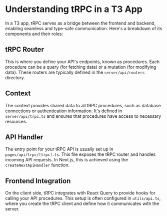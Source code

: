 # Understanding tRPC in a T3 App

In a T3 app, tRPC serves as a bridge between the frontend and backend, enabling seamless and type-safe communication. Here's a breakdown of its components and their roles:

## tRPC Router

This is where you define your API's endpoints, known as procedures. Each procedure can be a query (for fetching data) or a mutation (for modifying data). These routers are typically defined in the `server/api/routers` directory.

## Context

The context provides shared data to all tRPC procedures, such as database connections or authentication information. It's defined in `server/api/trpc.ts` and ensures that procedures have access to necessary resources.

## API Handler

The entry point for your tRPC API is usually set up in `pages/api/trpc/[trpc].ts`. This file exposes the tRPC router and handles incoming API requests. In Next.js, this is achieved using the `createNextApiHandler` function.

## Frontend Integration

On the client side, tRPC integrates with React Query to provide hooks for calling your API procedures. This setup is often configured in `utils/api.ts`, where you create the tRPC client and define how it communicates with the server.